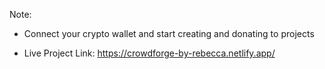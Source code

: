 Note:

- Connect your crypto wallet and start creating and donating to projects

- Live Project Link: https://crowdforge-by-rebecca.netlify.app/
